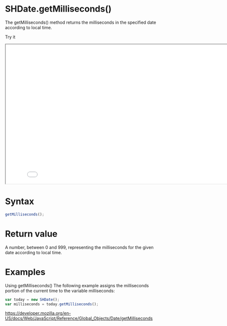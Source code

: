 # SHDate.getMilliseconds()

The getMilliseconds() method returns the milliseconds in the specified date according to local time.

Try it

<iframe style="width: 830px; height: 460px;" src="/SHDateTime-js/examples/live.html?function=getHours" title="MDN Web Docs Interactive Example" loading="lazy"></iframe>
<br/>

# Syntax

```js
getMilliseconds();
```

# Return value

A number, between 0 and 999, representing the milliseconds for the given date according to local time.

# Examples

Using getMilliseconds()
The following example assigns the milliseconds portion of the current time to the variable milliseconds:

```js
var today = new SHDate();
var milliseconds = today.getMilliseconds();
```

https://developer.mozilla.org/en-US/docs/Web/JavaScript/Reference/Global_Objects/Date/getMilliseconds
